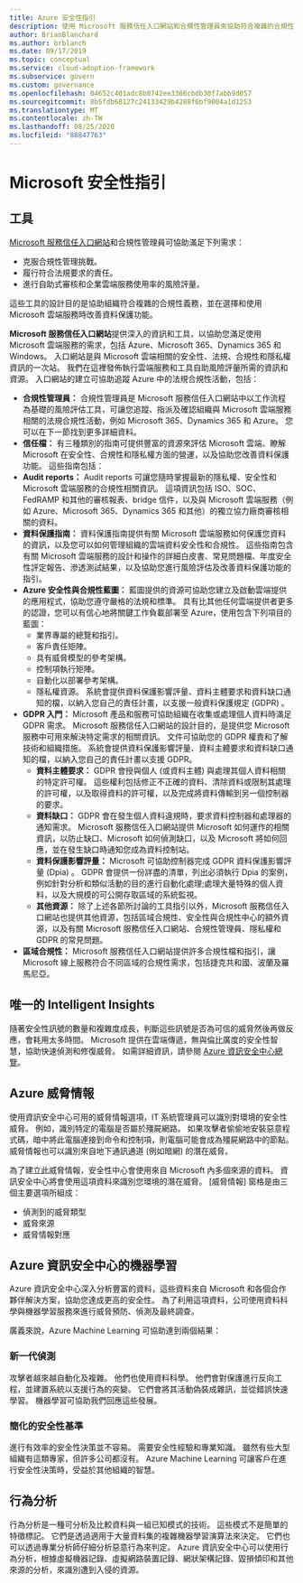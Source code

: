```yaml
---
title: Azure 安全性指引
description: 使用 Microsoft 服務信任入口網站和合規性管理員來協助符合複雜的合規性義務，並改善資料保護。
author: BrianBlanchard
ms.author: brblanch
ms.date: 09/17/2019
ms.topic: conceptual
ms.service: cloud-adoption-framework
ms.subservice: govern
ms.custom: governance
ms.openlocfilehash: 04652c401adc8b0742ee3366cbdb30f7abb9d057
ms.sourcegitcommit: 8b5fdb68127c24133429b4288f6bf9004a1d1253
ms.translationtype: MT
ms.contentlocale: zh-TW
ms.lasthandoff: 08/25/2020
ms.locfileid: "88847763"
---
```

<!-- cSpell:ignore DPIAs -->

# <a name="microsoft-security-guidance"></a>Microsoft 安全性指引

## <a name="tools"></a>工具

[Microsoft 服務信任入口網站](https://servicetrust.microsoft.com)和合規性管理員可協助滿足下列需求：

- 克服合規性管理挑戰。
- 履行符合法規要求的責任。
- 進行自助式審核和企業雲端服務使用率的風險評量。

這些工具的設計目的是協助組織符合複雜的合規性義務，並在選擇和使用 Microsoft 雲端服務時改善資料保護功能。

**Microsoft 服務信任入口網站**提供深入的資訊和工具，以協助您滿足使用 Microsoft 雲端服務的需求，包括 Azure、Microsoft 365、Dynamics 365 和 Windows。 入口網站是與 Microsoft 雲端相關的安全性、法規、合規性和隱私權資訊的一次站。 我們在這裡發佈執行雲端服務和工具自助風險評量所需的資訊和資源。 入口網站的建立可協助追蹤 Azure 中的法規合規性活動，包括：

- **合規性管理員：** 合規性管理員是 Microsoft 服務信任入口網站中以工作流程為基礎的風險評估工具，可讓您追蹤、指派及確認組織與 Microsoft 雲端服務相關的法規合規性活動，例如 Microsoft 365、Dynamics 365 和 Azure。 您可以在下一節找到更多詳細資料。
- **信任檔：** 有三種類別的指南可提供豐富的資源來評估 Microsoft 雲端、瞭解 Microsoft 在安全性、合規性和隱私權方面的營運，以及協助您改善資料保護功能。 這些指南包括：
- **Audit reports：** Audit reports 可讓您隨時掌握最新的隱私權、安全性和 Microsoft 雲端服務的合規性相關資訊。 這項資訊包括 ISO、SOC、FedRAMP 和其他的審核報表、bridge 信件，以及與 Microsoft 雲端服務（例如 Azure、Microsoft 365、Dynamics 365 和其他）的獨立協力廠商審核相關的資料。
- **資料保護指南：** 資料保護指南提供有關 Microsoft 雲端服務如何保護您資料的資訊，以及您可以如何管理組織的雲端資料安全性和合規性。 這些指南包含有關 Microsoft 雲端服務的設計和操作的詳細白皮書、常見問題檔、年度安全性評定報告、滲透測試結果，以及協助您進行風險評估及改善資料保護功能的指引。
- **Azure 安全性與合規性藍圖：** 藍圖提供的資源可協助您建立及啟動雲端提供的應用程式，協助您遵守嚴格的法規和標準。 具有比其他任何雲端提供者更多的認證，您可以有信心地將關鍵工作負載部署至 Azure，使用包含下列項目的藍圖：
  - 業界專屬的總覽和指引。
  - 客戶責任矩陣。
  - 具有威脅模型的參考架構。
  - 控制項執行矩陣。
  - 自動化以部署參考架構。
  - 隱私權資源。 系統會提供資料保護影響評量、資料主體要求和資料缺口通知的檔，以納入您自己的責任計畫，以支援一般資料保護規定 (GDPR) 。
- **GDPR 入門：** Microsoft 產品和服務可協助組織在收集或處理個人資料時滿足 GDPR 需求。 Microsoft 服務信任入口網站的設計目的，是提供您 Microsoft 服務中可用來解決特定需求的相關資訊。 文件可協助您的 GDPR 權責和了解技術和組織措施。 系統會提供資料保護影響評量、資料主體要求和資料缺口通知的檔，以納入您自己的責任計畫以支援 GDPR。
  - **資料主體要求：** GDPR 會授與個人 (或資料主體) 與處理其個人資料相關的特定許可權。 這些權利包括修正不正確的資料、清除資料或限制其處理的許可權，以及取得資料的許可權，以及完成將資料傳輸到另一個控制器的要求。
  - **資料缺口：** GDPR 會在發生個人資料違規時，要求資料控制器和處理器的通知需求。 Microsoft 服務信任入口網站提供 Microsoft 如何運作的相關資訊，以防止缺口、Microsoft 如何偵測缺口，以及 Microsoft 將如何回應，並在發生缺口時通知您成為資料控制站。
  - **資料保護影響評量：** Microsoft 可協助控制器完成 GDPR 資料保護影響評量 (Dpia) 。 GDPR 會提供一份詳盡的清單，列出必須執行 Dpia 的案例，例如針對分析和類似活動的目的進行自動化處理;處理大量特殊的個人資料，以及大規模的可公開存取區域的系統監視。
  - **其他資源：** 除了上述各節所討論的工具指引以外，Microsoft 服務信任入口網站也提供其他資源，包括區域合規性、安全性與合規性中心的額外資源，以及有關 Microsoft 服務信任入口網站、合規性管理員、隱私權和 GDPR 的常見問題。
- **區域合規性：** Microsoft 服務信任入口網站提供許多合規性檔和指引，讓 Microsoft 線上服務符合不同區域的合規性需求，包括捷克共和國、波蘭及羅馬尼亞。

## <a name="unique-intelligent-insights"></a>唯一的 Intelligent Insights

隨著安全性訊號的數量和複雜度成長，判斷這些訊號是否為可信的威脅然後再做反應，會耗用太多時間。 Microsoft 提供在雲端傳遞，無與倫比廣度的安全性智慧，協助快速偵測和修復威脅。 如需詳細資訊，請參閱 [Azure 資訊安全中心總覽](/azure/security-center/security-center-intro)。

## <a name="azure-threat-intelligence"></a>Azure 威脅情報

使用資訊安全中心可用的威脅情報選項，IT 系統管理員可以識別對環境的安全性威脅。 例如，識別特定的電腦是否屬於殭屍網路。 如果攻擊者偷偷地安裝惡意程式碼，暗中將此電腦連接到命令和控制項，則電腦可能會成為殭屍網路中的節點。 威脅情報也可以識別來自地下通訊通道 (例如暗網) 的潛在威脅。

為了建立此威脅情報，安全性中心會使用來自 Microsoft 內多個來源的資料。 資訊安全中心將會使用這項資料來識別您環境的潛在威脅。 [威脅情報] 窗格是由三個主要選項所組成：

- 偵測到的威脅類型
- 威脅來源
- 威脅情報對應

## <a name="machine-learning-in-azure-security-center"></a>Azure 資訊安全中心的機器學習

Azure 資訊安全中心深入分析豐富的資料，這些資料來自 Microsoft 和各個合作夥伴解決方案，協助您達成更高的安全性。 為了利用這項資料，公司使用資料科學與機器學習服務來進行威脅預防、偵測及最終調查。

廣義來說，Azure Machine Learning 可協助達到兩個結果：

### <a name="next-generation-detection"></a>新一代偵測

攻擊者越來越自動化及複雜。 他們也使用資料科學。 他們會對保護進行反向工程，並建置系統以支援行為的突變。 它們會將其活動偽裝成雜訊，並從錯誤快速學習。 機器學習可協助我們回應這些發展。

### <a name="simplified-security-baseline"></a>簡化的安全性基準

進行有效率的安全性決策並不容易。 需要安全性經驗和專業知識。 雖然有些大型組織有這類專家，但許多公司都沒有。 Azure Machine Learning 可讓客戶在進行安全性決策時，受益於其他組織的智慧。

## <a name="behavioral-analytics"></a>行為分析

行為分析是一種可分析及比較資料與一組已知模式的技術。 這些模式不是簡單的特徵標記。 它們是透過適用于大量資料集的複雜機器學習演算法來決定。 它們也可以透過專業分析師仔細分析惡意行為來判定。 Azure 資訊安全中心可以使用行為分析，根據虛擬機器記錄、虛擬網路裝置記錄、網狀架構記錄、毀損傾印和其他來源的分析，來識別遭到入侵的資源。
